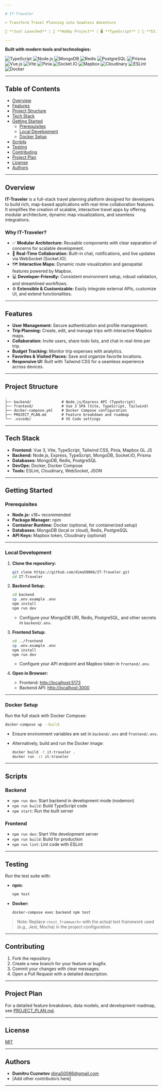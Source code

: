 ```yaml
---

# IT-Traveler

> Transform Travel Planning into Seamless Adventure

🚀 **Just Launched** | 💼 **Hobby Project** | 🖥️ **TypeScript** | 🧪 **53.7% Test Coverage** | 🛠️ **Dockerized**

---
```


**Built with modern tools and technologies:**

![TypeScript](https://img.shields.io/badge/-TypeScript-blue?style=flat-square) ![Node.js](https://img.shields.io/badge/-NodeJS-green?style=flat-square) ![MongoDB](https://img.shields.io/badge/-MongoDB-green?style=flat-square) ![Redis](https://img.shields.io/badge/-Redis-red?style=flat-square) ![PostgreSQL](https://img.shields.io/badge/-PostgreSQL-blue?style=flat-square) ![Prisma](https://img.shields.io/badge/-Prisma-lightgrey?style=flat-square) ![Vue.js](https://img.shields.io/badge/-VueJS-green?style=flat-square) ![Vite](https://img.shields.io/badge/-Vite-pink?style=flat-square) ![Pinia](https://img.shields.io/badge/-Pinia-yellow?style=flat-square) ![Socket.IO](https://img.shields.io/badge/-SocketIO-black?style=flat-square) ![Mapbox](https://img.shields.io/badge/-Mapbox-blue?style=flat-square) ![Cloudinary](https://img.shields.io/badge/-Cloudinary-blue?style=flat-square) ![ESLint](https://img.shields.io/badge/-ESLint-purple?style=flat-square) ![Docker](https://img.shields.io/badge/-Docker-blue?style=flat-square)

---

## Table of Contents

- [Overview](#overview)
- [Features](#features)
- [Project Structure](#project-structure)
- [Tech Stack](#tech-stack)
- [Getting Started](#getting-started)
  - [Prerequisites](#prerequisites)
  - [Local Development](#local-development)
  - [Docker Setup](#docker-setup)
- [Scripts](#scripts)
- [Testing](#testing)
- [Contributing](#contributing)
- [Project Plan](#project-plan)
- [License](#license)
- [Authors](#authors)

---

## Overview

**IT-Traveler** is a full-stack travel planning platform designed for developers to build rich, map-based applications with real-time collaboration features. It simplifies the creation of scalable, interactive travel apps by offering modular architecture, dynamic map visualizations, and seamless integrations.

### Why IT-Traveler?

- ✅ **Modular Architecture:** Reusable components with clear separation of concerns for scalable development.
- 🔁 **Real-Time Collaboration:** Built-in chat, notifications, and live updates via WebSocket (Socket.IO).
- 🗺️ **Interactive Maps:** Dynamic route visualization and geospatial features powered by Mapbox.
- 💻 **Developer-Friendly:** Consistent environment setup, robust validation, and streamlined workflows.
- ⚙️ **Extensible & Customizable:** Easily integrate external APIs, customize UI, and extend functionalities.

---

## Features

- **User Management:** Secure authentication and profile management.
- **Trip Planning:** Create, edit, and manage trips with interactive Mapbox maps.
- **Collaboration:** Invite users, share todo lists, and chat in real-time per trip.
- **Budget Tracking:** Monitor trip expenses with analytics.
- **Favorites & Visited Places:** Save and organize favorite locations.
- **Responsive UI:** Built with Tailwind CSS for a seamless experience across devices.

---

## Project Structure

```
.
├── backend/              # Node.js/Express API (TypeScript)
├── frontend/             # Vue 3 SPA (Vite, TypeScript, Tailwind)
├── docker-compose.yml    # Docker Compose configuration
├── PROJECT_PLAN.md       # Feature breakdown and roadmap
└── .vscode/              # VS Code settings
```

---

## Tech Stack

- **Frontend:** Vue 3, Vite, TypeScript, Tailwind CSS, Pinia, Mapbox GL JS
- **Backend:** Node.js, Express, TypeScript, MongoDB, Socket.IO, Prisma
- **Databases:** MongoDB, Redis, PostgreSQL
- **DevOps:** Docker, Docker Compose
- **Tools:** ESLint, Cloudinary, WebSocket, JSON

---

## Getting Started

### Prerequisites

- **Node.js:** v18+ recommended
- **Package Manager:** npm
- **Container Runtime:** Docker (optional, for containerized setup)
- **Databases:** MongoDB (local or cloud), Redis, PostgreSQL
- **API Keys:** Mapbox token, Cloudinary (optional)

---

### Local Development

1. **Clone the repository:**

   ```bash
   git clone https://github.com/dima50066/IT-Traveler.git
   cd IT-Traveler
   ```

2. **Backend Setup:**

   ```bash
   cd backend
   cp .env.example .env
   npm install
   npm run dev
   ```

   - Configure your MongoDB URI, Redis, PostgreSQL, and other secrets in `backend/.env`.

3. **Frontend Setup:**

   ```bash
   cd ../frontend
   cp .env.example .env
   npm install
   npm run dev
   ```

   - Configure your API endpoint and Mapbox token in `frontend/.env`.

4. **Open in Browser:**

   - Frontend: [http://localhost:5173](http://localhost:5173)
   - Backend API: [http://localhost:3000](http://localhost:3000)

---

### Docker Setup

Run the full stack with Docker Compose:

```bash
docker-compose up --build
```

- Ensure environment variables are set in `backend/.env` and `frontend/.env`.
- Alternatively, build and run the Docker image:

  ```bash
  docker build -t it-traveler .
  docker run -it it-traveler
  ```

---

## Scripts

### Backend

- `npm run dev`: Start backend in development mode (nodemon)
- `npm run build`: Build TypeScript code
- `npm start`: Run the built server

### Frontend

- `npm run dev`: Start Vite development server
- `npm run build`: Build for production
- `npm run lint`: Lint code with ESLint

---

## Testing

Run the test suite with:

- **npm:**

  ```bash
  npm test
  ```

- **Docker:**

  ```bash
  docker-compose exec backend npm test
  ```

> Note: Replace `<test_framework>` with the actual test framework used (e.g., Jest, Mocha) in the project configuration.

---

## Contributing

1. Fork the repository.
2. Create a new branch for your feature or bugfix.
3. Commit your changes with clear messages.
4. Open a Pull Request with a detailed description.

---

## Project Plan

For a detailed feature breakdown, data models, and development roadmap, see [PROJECT_PLAN.md](PROJECT_PLAN.md).

---

## License

[MIT](LICENSE)

---

## Authors

- **Dumitru Cuznetov** <dima50066@gmail.com>
- [Add other contributors here]

---
